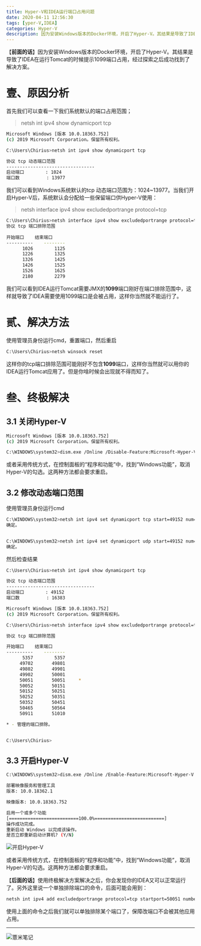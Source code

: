 ```yaml
---
title: Hyper-V和IDEA运行端口占用问题
date: 2020-04-11 12:56:30
tags: [yper-V,IDEA]
categories: Hyper-V
description: 因为安装Windows版本的Docker环境，开启了Hyper-V。其结果是导致了IDEA在运行Tomcat的时候提示1099端口占用，经过探索之后成功找到了解决方案。
---
```


【**前面的话**】因为安装Windows版本的Docker环境，开启了Hyper-V。其结果是导致了IDEA在运行Tomcat的时候提示1099端口占用，经过探索之后成功找到了解决方案。

# 壹、原因分析

首先我们可以查看一下我们系统默认的端口占用范围；

>netsh int ipv4 show dynamicport tcp

```bash
Microsoft Windows [版本 10.0.18363.752]
(c) 2019 Microsoft Corporation。保留所有权利。

C:\Users\Chirius>netsh int ipv4 show dynamicport tcp

协议 tcp 动态端口范围
---------------------------------
启动端口        : 1024
端口数          : 13977
```
我们可以看到Windows系统默认的tcp 动态端口范围为：1024~13977。当我们开启Hyper-V后，系统默认会分配给一些保留端口供Hyper-V使用：

>netsh interface ipv4 show excludedportrange protocol=tcp

```bash
C:\Users\Chirius>netsh interface ipv4 show excludedportrange protocol=tcp
协议 tcp 端口排除范围
 
开始端口    结束端口
----------    --------
      1026        1125
      1226        1325
      1326        1425
      1426        1525
      1526        1625
      2180        2279
```
我们可以看到IDEA运行Tomcat需要JMX的**1099**端口刚好在端口排除范围中，这样就导致了IDEA需要使用1099端口是会被占用，这样你当然就不能运行了。


# 贰、解决方法

使用管理员身份运行cmd，重置端口，然后重启

```bash
C:\Users\Chirius>netsh winsock reset
```

这样你的tcp端口排除范围可能刚好不包含**1099**端口，这样你当然就可以用你的IDEA运行Tomcat应用了。但是你啥时候会出现就不得而知了。

# 叁、终极解决

## 3.1 关闭Hyper-V

```bash
Microsoft Windows [版本 10.0.18363.752]
(c) 2019 Microsoft Corporation。保留所有权利。

C:\WINDOWS\system32>dism.exe /Online /Disable-Feature:Microsoft-Hyper-V
```

或者采用传统方式，在控制面板的“程序和功能”中，找到“Windows功能”，取消Hyper-V的勾选。这两种方法都会要求重启。

## 3.2 修改动态端口范围

使用管理员身份运行cmd

```bash
C:\WINDOWS\system32>netsh int ipv4 set dynamicport tcp start=49152 num=16383
确定。


C:\WINDOWS\system32>netsh int ipv4 set dynamicport udp start=49152 num=16383
确定。
```

然后检查结果

```bash
C:\Users\Chirius>netsh int ipv4 show dynamicport tcp

协议 tcp 动态端口范围
---------------------------------
启动端口        : 49152
端口数          : 16383
```

```bash
Microsoft Windows [版本 10.0.18363.752]
(c) 2019 Microsoft Corporation。保留所有权利。

C:\Users\Chirius>netsh interface ipv4 show excludedportrange protocol=tcp

协议 tcp 端口排除范围

开始端口    结束端口
----------    --------
      5357        5357
     49702       49801
     49802       49901
     49902       50001
     50051       50051     *
     50052       50151
     50152       50251
     50252       50351
     50352       50451
     50465       50564
     50911       51010

* - 管理的端口排除。


C:\Users\Chirius>
```

## 3.3 开启Hyper-V

```bash
C:\WINDOWS\system32>dism.exe /Online /Enable-Feature:Microsoft-Hyper-V /All

部署映像服务和管理工具
版本: 10.0.18362.1

映像版本: 10.0.18363.752

启用一个或多个功能
[==========================100.0%==========================]
操作成功完成。
重新启动 Windows 以完成该操作。
是否立即重新启动计算机? (Y/N)

```

![开启Hyper-V](https://image.eelve.com/eblog/2020041101-3b9aed15aec84b7e9a0bd3d122c54170.png)

或者采用传统方式，在控制面板的“程序和功能”中，找到“Windows功能”，取消Hyper-V的勾选。这两种方法都会要求重启。

【**后面的话**】使用终极解决方案解决之后，你会发现你的IDEA又可以正常运行了。另外这里说一个单独排除端口的命令，后面可能会用到：

```bash
netsh int ipv4 add excludedportrange protocol=tcp startport=50051 numberofports=1
```

使用上面的命令之后我们就可以单独排除某个端口了，保障改端口不会被其他应用占用。

---

![薏米笔记](https://image.eelve.com/eblog/eblog-b269767ff45b4e01a1c380e38898c1c0.png)
